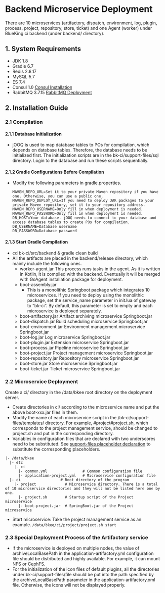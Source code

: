 # Backend Microservice Deployment

There are 10 microservices (artifactory, dispatch, environment, log, plugin, process, project, repository, store, ticket) and one Agent (worker) under BlueKing ci backend (under backend/ directory).

## 1. System Requirements

- JDK 1.8
- Gradle 6.7
- Redis 2.8.17
- MySQL 5.7
- ES 7.4
- Consul 1.0 [Consul Installation](consul.en.md)
- RabbitMQ 3.7.15 [RabbitMQ Deployment](rabbitmq.en.md)

## 2. Installation Guide

### 2.1 Compilation

#### 2.1.1 Database Initialization

- jOOQ is used to map database tables to POs for compilation, which depends on database tables. Therefore, the database needs to be initialized first. The initialization scripts are in the bk-ci/support-files/sql directory. Login to the database and run these scripts sequentially.

#### 2.1.2 Gradle Configurations Before Compilation

- Modify the following parameters in gradle.properties.
  ```
  MAVEN_REPO_URL=Set it to your private Maven repository if you have one. Otherwise, you can use a public one.
  MAVEN_REPO_DEPLOY_URL=If you need to deploy JAR packages to your private Maven repository, set it to your repository address.
  MAVEN_REPO_USERNAME=Only fill in when deployment is needed.
  MAVEN_REPO_PASSWORD=Only fill in when deployment is needed.
  DB_HOST=Your database. jOOQ needs to connect to your database and access database tables to create POs for compilation.  
  DB_USERNAME=Database username
  DB_PASSWORD=Database password
  ```

#### 2.1.3 Start Gradle Compilation

- cd bk-ci/src/backend & gradle clean build
- All the artifacts are placed in the backend/release directory, which mainly include the following ones.
  - worker-agent.jar  This process runs tasks in the agent. As it is written in Kotlin, it is compiled with the backend. Eventually it will be merged with GoAgent installation package for deployment.
  - boot-assembly.jar
    - This is a monolithic Springboot package which integrates 10 microservices. If you need to deploy using the monolithic package, set the service_name parameter in init.lua of gateway to “bk-ci”. By default, this parameter is set to empty and each microservice is deployed separately.
  - boot-artifactory.jar       Artifact archiving microservice Springboot.jar
  - boot-dispatch.jar          Build scheduling microservice Springboot.jar
  - boot-environment.jar  Environment management microservice Springboot.jar
  - boot-log.jar                   Log microservice Springboot.jar
  - boot-plugin.jar              Extension microservice Springboot.jar
  - boot-process.jar           Pipeline microservice Springboot.jar
  - boot-project.jar            Project management microservice Springboot.jar
  - boot-repository.jar      Repository microservice Springboot.jar
  - boot-store.jar               Store microservice Springboot.jar
  - boot-ticket.jar              Ticket microservice Springboot.jar

### 2.2 Microservice Deployment

Create a ci/ directory in the /data/bkee root directory on the deployment server.

- Create directories in ci/ according to the microservice name and put the above boot-xxx.jar files in them.
- Modify the name of each microservice script in the /bk-ci/support-files/templates/ directory. For example, #project#project.sh, which corresponds to the project management service, should be changed to project.sh and put in the corresponding directory.
- Variables in configuration files that are declared with two underscores need to be substituted. See [support-files placeholder declaration](../../support-files/README.MD) to substitute the corresponding placeholders.

```
|- /data/bkee
  |- etc
    |- ci
      |- common.yml                # Common configuration file
      |- application-project.yml   # Microservice configuration file
  |- ci                  # Root directory of the program
    |- project             # Microservice directory. There is a total of 10 microservice directories and they will not be listed here one by one.
      |- project.sh        # Startup script of the Project microservice
      |- boot-project.jar  # SpringBoot.jar of the Project microservice
```

- Start microservice: Take the project management service as an example. `/data/bkee/ci/project/project.sh start`

### 2.3 Special Deployment Process of the Artifactory service

- If the microservice is deployed on multiple nodes, the value of archiveLocalBasePath in the application-artifactory.yml configuration file should be distributed and highly available. For example, it can mount NFS or CephFS.
- For the initialization of the icon files of default plugins, all the directories under bk-ci/support-files/file should be put into the path specified by the archiveLocalBasePath parameter in the application-artifactory.xml file. Otherwise, the icons will not be displayed properly.
